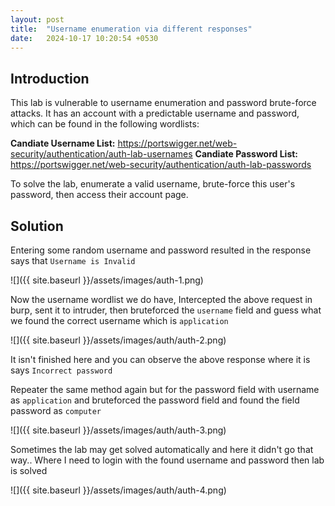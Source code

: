 ```yaml
---
layout: post
title:  "Username enumeration via different responses"
date:   2024-10-17 10:20:54 +0530
---
```


## Introduction

This lab is vulnerable to username enumeration and password brute-force attacks. It has an account with a predictable username and password, which can be found in the following wordlists:

**Candiate Username List:** https://portswigger.net/web-security/authentication/auth-lab-usernames
**Candiate Password List:** https://portswigger.net/web-security/authentication/auth-lab-passwords

To solve the lab, enumerate a valid username, brute-force this user's password, then access their account page. 

## Solution 

Entering some random username and password resulted in the response says that `Username is Invalid`

![]({{ site.baseurl }}/assets/images/auth-1.png)

Now the username wordlist we do have, Intercepted the above request in burp, sent it to intruder, then bruteforced the `username` field and guess what we found the correct username which is `application` 

![]({{ site.baseurl }}/assets/images/auth/auth-2.png)

It isn't finished here and you can observe the above response where it is says `Incorrect password`

Repeater the same method again but for the password field with username as `application` and bruteforced the password field and found the field password as `computer` 

![]({{ site.baseurl }}/assets/images/auth/auth-3.png)

Sometimes the lab may get solved automatically and here it didn't go that way.. Where I need to login with the found username and password then lab is solved

![]({{ site.baseurl }}/assets/images/auth/auth-4.png)